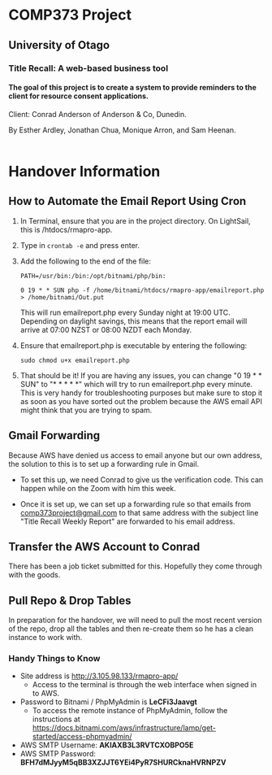 <h1>COMP373 Project</h1>
<h2>University of Otago</h2>
<h3>Title Recall: A web-based business tool</h3>
<h4>The goal of this project is to create a system to provide reminders to the client for resource consent applications.</h4>
Client: Conrad Anderson of Anderson & Co, Dunedin.

By Esther Ardley, Jonathan Chua, Monique Arron, and Sam Heenan.
<br><br>

<h1>Handover Information</h1> 
<h2>How to Automate the Email Report Using Cron</h2>  

1. In Terminal, ensure that you are in the project directory. On LightSail, this is /htdocs/rmapro-app.

2. Type in `crontab -e` and press enter.

3. Add the following to the end of the file:

    `PATH=/usr/bin:/bin:/opt/bitnami/php/bin:`

    `0 19 * * SUN php -f /home/bitnami/htdocs/rmapro-app/emailreport.php > /home/bitnami/Out.put`

    This will run emailreport.php every Sunday night at 19:00 UTC. Depending on daylight savings, this means that the report email will arrive at 07:00 NZST or 08:00 NZDT each Monday.

4. Ensure that emailreport.php is executable by entering the following:

    `sudo chmod u+x emailreport.php`

5. That should be it! If you are having any issues, you can change "0 19 * * SUN" to "* * * * *" which will try to run emailreport.php every minute. This is very handy for troubleshooting purposes but make sure to stop it as soon as you have sorted out the problem because the AWS email API might think that you are trying to spam.

<h2>Gmail Forwarding</h2>

Because AWS have denied us access to email anyone but our own address, the solution to this is to set up a forwarding rule in Gmail. 

* To set this up, we need Conrad to give us the verification code. This can happen while on the Zoom with him this week.

* Once it is set up, we can set up a forwarding rule so that emails from comp373project@gmail.com to that same address with the subject line "Title Recall Weekly Report" are forwarded to his email address.

<h2>Transfer the AWS Account to Conrad</h2>

There has been a job ticket submitted for this. Hopefully they come through with the goods.

<h2>Pull Repo & Drop Tables</h2>

In preparation for the handover, we will need to pull the most recent version of the repo, drop all the tables and then re-create them so he has a clean instance to work with.

<h3>Handy Things to Know</h3>

* Site address is http://3.105.98.133/rmapro-app/
    * Access to the terminal is through the web interface when signed in to AWS.
* Password to Bitnami / PhpMyAdmin is **LeCFi3Jaavgt**
    *  To access the remote instance of PhpMyAdmin, follow the instructions at https://docs.bitnami.com/aws/infrastructure/lamp/get-started/access-phpmyadmin/
* AWS SMTP Username: **AKIAXB3L3RVTCXOBPO5E**
* AWS SMTP Password: **BFH7dMJyyM5qBB3XZJJT6YEi4PyR7SHURCknaHVRNPZV**